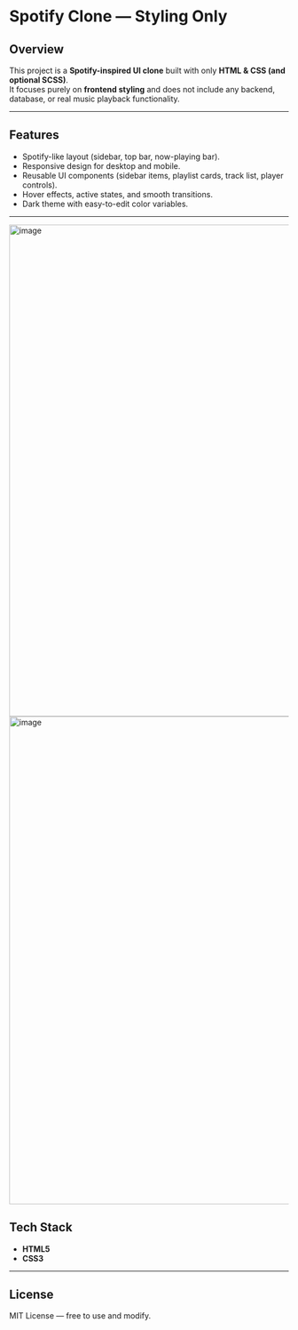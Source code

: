 # Spotify Clone — Styling Only  

## Overview  
This project is a **Spotify-inspired UI clone** built with only **HTML & CSS (and optional SCSS)**.  
It focuses purely on **frontend styling** and does not include any backend, database, or real music playback functionality.  

---

## Features  
- Spotify-like layout (sidebar, top bar, now-playing bar).  
- Responsive design for desktop and mobile.  
- Reusable UI components (sidebar items, playlist cards, track list, player controls).  
- Hover effects, active states, and smooth transitions.  
- Dark theme with easy-to-edit color variables.  

---
<img width="1918" height="885" alt="image" src="https://github.com/user-attachments/assets/f0a076e2-6798-43d2-b20f-f5759ad94956" />
<img width="1905" height="878" alt="image" src="https://github.com/user-attachments/assets/c4dae4b0-6ee2-47da-8e69-8083476c2fcf" />

## Tech Stack  
- **HTML5**  
- **CSS3**  

---
## License
MIT License — free to use and modify.
